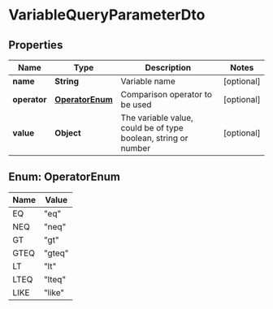 

# VariableQueryParameterDto


## Properties

Name | Type | Description | Notes
------------ | ------------- | ------------- | -------------
**name** | **String** | Variable name |  [optional]
**operator** | [**OperatorEnum**](#OperatorEnum) | Comparison operator to be used |  [optional]
**value** | **Object** | The variable value, could be of type boolean, string or number |  [optional]



## Enum: OperatorEnum

Name | Value
---- | -----
EQ | &quot;eq&quot;
NEQ | &quot;neq&quot;
GT | &quot;gt&quot;
GTEQ | &quot;gteq&quot;
LT | &quot;lt&quot;
LTEQ | &quot;lteq&quot;
LIKE | &quot;like&quot;



